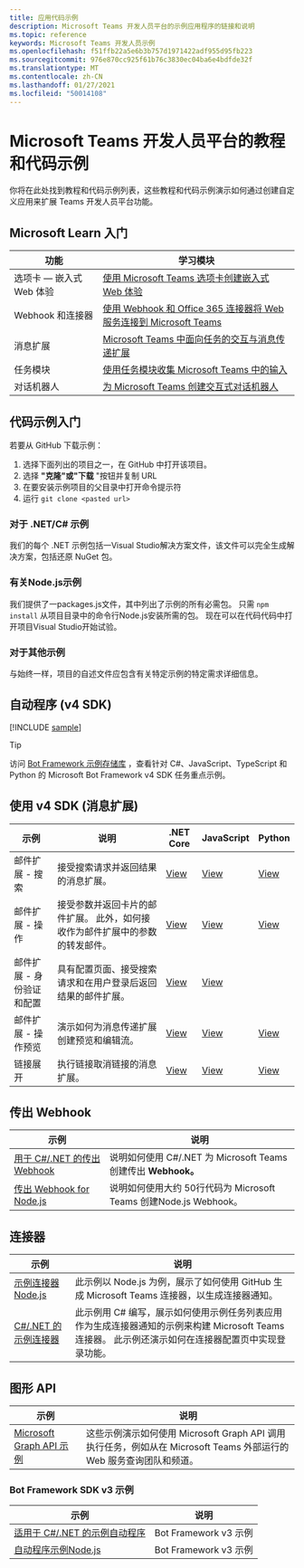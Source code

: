 ```yaml
---
title: 应用代码示例
description: Microsoft Teams 开发人员平台的示例应用程序的链接和说明
ms.topic: reference
keywords: Microsoft Teams 开发人员示例
ms.openlocfilehash: f51ffb22a5e6b3b757d1971422adf955d95fb223
ms.sourcegitcommit: 976e870cc925f61b76c3830ec04ba6e4bdfde32f
ms.translationtype: MT
ms.contentlocale: zh-CN
ms.lasthandoff: 01/27/2021
ms.locfileid: "50014108"
---
```

# <a name="tutorials-and-code-samples-for-the-microsoft-teams-developer-platform"></a>Microsoft Teams 开发人员平台的教程和代码示例

你将在此处找到教程和代码示例列表，这些教程和代码示例演示如何通过创建自定义应用来扩展 Teams 开发人员平台功能。

## <a name="getting-started-with-microsoft-learn"></a>Microsoft Learn 入门

| 功能| 学习模块|
|--------|-------------|
| 选项卡 — 嵌入式 Web 体验  |  [使用 Microsoft Teams 选项卡创建嵌入式 Web 体验](https://docs.microsoft.com/learn/modules/embedded-web-experiences/) |
| Webhook 和连接器  |  [使用 Webhook 和 Office 365 连接器将 Web 服务连接到 Microsoft Teams](https://docs.microsoft.com/learn/modules/msteams-webhooks-connectors/) |
|消息扩展  | [Microsoft Teams 中面向任务的交互与消息传递扩展](https://docs.microsoft.com/learn/modules/msteams-messaging-extensions/)  |
| 任务模块 |  [使用任务模块收集 Microsoft Teams 中的输入](https://docs.microsoft.com/learn/modules/msteams-task-modules/) |
| 对话机器人  | [为 Microsoft Teams 创建交互式对话机器人](https://docs.microsoft.com/learn/modules/msteams-conversation-bots/)  |

## <a name="getting-started-with-code-samples"></a>代码示例入门

若要从 GitHub 下载示例：

1. 选择下面列出的项目之一，在 GitHub 中打开该项目。
2. 选择 **"克隆"或"下载** "按钮并复制 URL
3. 在要安装示例项目的父目录中打开命令提示符
4. 运行 `git clone <pasted url>`

### <a name="for-netc-samples"></a>对于 .NET/C# 示例

我们的每个 .NET 示例包括一Visual Studio解决方案文件，该文件可以完全生成解决方案，包括还原 NuGet 包。

### <a name="for-nodejs-samples"></a>有关Node.js示例

我们提供了一packages.js文件，其中列出了示例的所有必需包。 只需 `npm install` 从项目目录中的命令行Node.js安装所需的包。 现在可以在代码代码中打开项目Visual Studio开始试验。

### <a name="for-other-samples"></a>对于其他示例

与始终一样，项目的自述文件应包含有关特定示例的特定需求详细信息。

## <a name="bots-using-the-v4-sdk"></a>自动程序 (v4 SDK) 

[!INCLUDE [sample](~/includes/bots/teams-bot-samples.md)]

>[!TIP]
>访问 [Bot Framework 示例存储库](https://github.com/Microsoft/BotBuilder-Samples) ，查看针对 C#、JavaScript、TypeScript 和 Python 的 Microsoft Bot Framework v4 SDK 任务重点示例。

## <a name="messaging-extensions-using-the-v4-sdk"></a>使用 v4 SDK (消息扩展) 

| 示例 | 说明 | .NET Core | JavaScript | Python|
|--------|------------- |---|---|----|
| 邮件扩展 - 搜索 | 接受搜索请求并返回结果的消息扩展。 | [View](https://github.com/microsoft/BotBuilder-Samples/tree/main/samples/csharp_dotnetcore/50.teams-messaging-extensions-search) | [View](https://github.com/microsoft/BotBuilder-Samples/tree/main/samples/javascript_nodejs/50.teams-messaging-extensions-search) | [View](https://github.com/microsoft/BotBuilder-Samples/tree/main/samples/python/50.teams-messaging-extension-search) |
| 邮件扩展 - 操作 | 接受参数并返回卡片的邮件扩展。 此外，如何接收作为邮件扩展中的参数的转发邮件。 | [View](https://github.com/microsoft/BotBuilder-Samples/tree/main/samples/csharp_dotnetcore/51.teams-messaging-extensions-action) | [View](https://github.com/microsoft/BotBuilder-Samples/tree/main/samples/javascript_nodejs/51.teams-messaging-extensions-action) | [View](https://github.com/microsoft/BotBuilder-Samples/tree/main/samples/python/51.teams-messaging-extensions-action) |
| 邮件扩展 - 身份验证和配置 | 具有配置页面、接受搜索请求和在用户登录后返回结果的邮件扩展。 | [View](https://github.com/microsoft/BotBuilder-Samples/tree/main/samples/csharp_dotnetcore/52.teams-messaging-extensions-search-auth-config) | [View](https://github.com/microsoft/BotBuilder-Samples/tree/main/samples/javascript_nodejs/52.teams-messaging-extensions-search-auth-config) |
| 邮件扩展 - 操作预览 | 演示如何为消息传递扩展创建预览和编辑流。 | [View](https://github.com/microsoft/BotBuilder-Samples/tree/main/samples/csharp_dotnetcore/53.teams-messaging-extensions-action-preview) | [View](https://github.com/microsoft/BotBuilder-Samples/tree/main/samples/javascript_nodejs/53.teams-messaging-extensions-action-preview) | [View](https://github.com/microsoft/BotBuilder-Samples/tree/main/samples/python/53.teams-messaging-extensions-action-preview) |
| 链接展开 | 执行链接取消链接的消息扩展。 | [View](https://github.com/microsoft/BotBuilder-Samples/tree/main/samples/csharp_dotnetcore/55.teams-link-unfurling) | [View](https://github.com/microsoft/BotBuilder-Samples/tree/main/samples/javascript_nodejs/55.teams-link-unfurling) | [View](https://github.com/microsoft/BotBuilder-Samples/tree/main/samples/python/55.teams-link-unfurling) |


## <a name="outgoing-webhooks"></a>传出 Webhook

| 示例 | 说明
|--------|-------------
| [用于 C#/.NET 的传出 Webhook](https://github.com/OfficeDev/microsoft-teams-sample-outgoing-webhook) | 说明如何使用 C#/.NET 为 Microsoft Teams 创建传出 **Webhook。**
| [传出 Webhook for Node.js](https://github.com/OfficeDev/msteams-samples-outgoing-webhook-nodejs) | 说明如何使用大约 50行代码为 Microsoft Teams 创建Node.js Webhook。

## <a name="connectors"></a>连接器

| 示例 | 说明
|--------|-------------
| [示例连接器Node.js](https://github.com/OfficeDev/microsoft-teams-sample-connector-nodejs) | 此示例以 Node.js 为例，展示了如何使用 GitHub 生成 Microsoft Teams 连接器，以生成连接器通知。
| [C#/.NET 的示例连接器](https://github.com/OfficeDev/microsoft-teams-sample-connector-csharp) | 此示例用 C# 编写，展示如何使用示例任务列表应用作为生成连接器通知的示例来构建 Microsoft Teams 连接器。 此示例还演示如何在连接器配置页中实现登录功能。 

## <a name="graph-api"></a>图形 API

| 示例 | 说明
|--------|-------------
| [Microsoft Graph API 示例](https://github.com/OfficeDev/microsoft-teams-sample-graph) | 这些示例演示如何使用 Microsoft Graph API 调用执行任务，例如从在 Microsoft Teams 外部运行的 Web 服务查询团队和频道。

### <a name="bot-framework-sdk-v3-samples"></a>Bot Framework SDK v3 示例

| 示例 | 说明 |
|--------|------------- |
| [适用于 C#/.NET 的示例自动程序](https://github.com/OfficeDev/BotBuilder-MicrosoftTeams/tree/master/CSharp/Samples/Microsoft.Bot.Connector.Teams.SampleBot) | Bot Framework v3 示例|
| [自动程序示例Node.js](https://github.com/OfficeDev/BotBuilder-MicrosoftTeams/tree/master/Node/samples) | Bot Framework v3 示例 |
